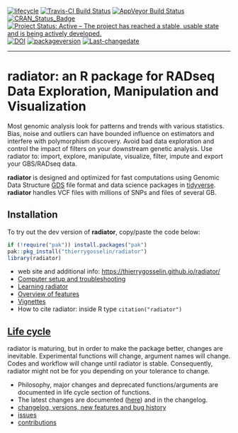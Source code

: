 <!-- badges: start -->

[![lifecycle](https://img.shields.io/badge/lifecycle-maturing-blue.svg)](https://tidyverse.org/lifecycle/#maturing)
[![Travis-CI Build
Status](https://travis-ci.org/thierrygosselin/radiator.svg?branch=master)](https://travis-ci.org/thierrygosselin/radiator)
[![AppVeyor Build
Status](https://ci.appveyor.com/api/projects/status/github/thierrygosselin/radiator?branch=master&svg=true)](https://ci.appveyor.com/project/thierrygosselin/radiator)
[![CRAN\_Status\_Badge](http://www.r-pkg.org/badges/version/radiator)](http://cran.r-project.org/package=radiator)
[![Project Status: Active – The project has reached a stable, usable
state and is being actively
developed.](http://www.repostatus.org/badges/latest/active.svg)](http://www.repostatus.org/#active)
[![DOI](https://zenodo.org/badge/14548/thierrygosselin/radiator.svg)](https://zenodo.org/badge/latestdoi/14548/thierrygosselin/radiator)
[![packageversion](https://img.shields.io/badge/Package%20version-1.0.0-orange.svg)](commits/master)
[![Last-changedate](https://img.shields.io/badge/last%20change-2019--04--28-brightgreen.svg)](/commits/master)

------------------------------------------------------------------------

radiator: an R package for RADseq Data Exploration, Manipulation and Visualization
==================================================================================

Most genomic analysis look for patterns and trends with various
statistics. Bias, noise and outliers can have bounded influence on
estimators and interfere with polymorphism discovery. Avoid bad data
exploration and control the impact of filters on your downstream genetic
analysis. Use radiator to: import, explore, manipulate, visualize,
filter, impute and export your GBS/RADseq data.

**radiator** is designed and optimized for fast computations using
Genomic Data Structure [GDS](http://zhengxwen.github.io/gdsfmt) file
format and data science packages in
[tidyverse](https://www.tidyverse.org). **radiator** handles VCF files
with millions of SNPs and files of several GB.

Installation
------------

To try out the dev version of **radiator**, copy/paste the code below:

``` r
if (!require("pak")) install.packages("pak")
pak::pkg_install("thierrygosselin/radiator")
library(radiator)
```

-   web site and additional info:
    <https://thierrygosselin.github.io/radiator/>
-   [Computer setup and
    troubleshooting](https://thierrygosselin.github.io/radiator/articles/rad_genomics_computer_setup.html)
-   [Learning
    radiator](https://thierrygosselin.github.io/radiator/articles/get_started.html)
-   [Overview of
    features](https://thierrygosselin.github.io/radiator/articles/get_started.html#overview)
-   [Vignettes](https://thierrygosselin.github.io/radiator/articles/index.html)
-   How to cite radiator: inside R type `citation("radiator")`

[Life cycle](https://thierrygosselin.github.io/radiator/articles/life_cycle.html)
---------------------------------------------------------------------------------

radiator is maturing, but in order to make the package better, changes
are inevitable. Experimental functions will change, argument names will
change. Codes and workflow will change until radiator is stable.
Consequently, radiator might not be for you depending on your tolerance
to change.

-   Philosophy, major changes and deprecated functions/arguments are
    documented in life cycle section of functions.
-   The latest changes are documented
    ([here](https://thierrygosselin.github.io/radiator/articles/life_cycle.html))
    and in the changelog.
-   [changelog, versions, new features and bug
    history](https://thierrygosselin.github.io/radiator/news/index.html)
-   [issues](https://github.com/thierrygosselin/radiator/issues/new/choose)
-   [contributions](https://github.com/thierrygosselin/radiator/issues/new/choose)
